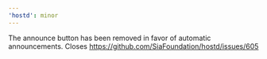 ```yaml
---
'hostd': minor
---
```


The announce button has been removed in favor of automatic announcements. Closes https://github.com/SiaFoundation/hostd/issues/605
